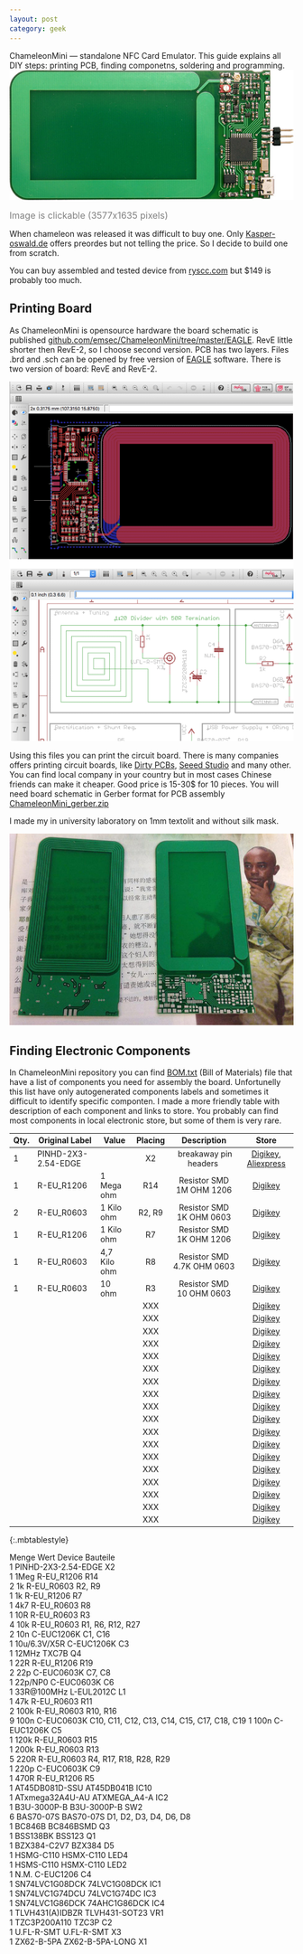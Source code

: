 ```yaml
---
layout: post
category: geek
---
```


ChameleonMini — standalone NFC Card Emulator. This guide explains all DIY steps: printing PCB, finding componetns, soldering and programming.
<a href="/img/ChameleonMini_full.jpg"><img alt="ChameleonMini NFC Card Emulator" src="/img/ChameleonMini.jpg" /></a>  

<font size="3" color="grey">Image is clickable (3577x1635 pixels)</font>  
  
  

When chameleon was released it was difficult to buy one. Only <a href="http://kasper-oswald.de/gb/chameleonmini/">Kasper-oswald.de</a> offers preordes but not telling the price. So I decide to build one from scratch.  

You can buy assembled and tested device from <a href="https://store.ryscc.com/collections/proxmark-3/products/chameleonmini">ryscc.com</a> but $149 is probably too much.  


## Printing Board

As ChameleonMini is opensource hardware the board schematic is published [github.com/emsec/ChameleonMini/tree/master/EAGLE](https://github.com/emsec/ChameleonMini/tree/master/EAGLE).
RevE little shorter then RevE-2, so I choose second version. PCB has two layers.
Files .brd and .sch can be opened by free version of [EAGLE](http://www.cadsoft.de/download-eagle/eagle-freeware/) software. There is two version of board: RevE and RevE-2.  

<center><img alt="ChameleonMini Schematic EAGLE" src="/img/ChameleonMini_schematic_eagle.png" /></center>  


Using this files you can print the circuit board. There is many companies offers printing circuit boards, like
[Dirty PCBs](http://dirtypcbs.com/), [Seeed Studio](https://www.seeedstudio.com/service/index.php?r=pcb) and many other. You can find local company in your country but in most cases Chinese friends can make it cheaper.
Good price is 15-30$ for 10 pieces. You will need board schematic in Gerber format for PCB assembly [ChameleonMini_gerber.zip](/files/ChameleonMini_gerber.zip)  

I made my in university laboratory on 1mm textolit and without silk mask.

![ChameleonMini PCB](/img/ChameleonMini_PCB.jpg)

## Finding Electronic Components

In ChameleonMini repository you can find [BOM.txt](https://github.com/emsec/ChameleonMini/blob/master/Doc/BOM.txt) (Bill of Materials) file that have a list of components you need for assembly the board.
Unfortunelly this list have only autogenerated components labels and sometimes it difficult to identify specific componten. I made a more friendly table with description of each component and links to store.
You probably can find most components in local electronic store, but some of them is very rare.

|Qty.|    Original Label           | Value      | Placing  |Description           |     Store    |
|----|-----------------------------|------------|:----------:|:--------------------:| :-----------:|
|1   |PINHD-2X3-2.54-EDGE          |            |   X2     | breakaway pin headers | [Digikey](http://www.digikey.com/product-search/en?mpart=M22-2010505&vendor=952), [Aliexpress](http://aliexpress.com/item/Free-Shipping-10pcs-40-Pin-1x40-Single-Row-Male-2-54-Breakable-Pin-Header-Connector-Strip/32416951874.html?spm=2114.30010708.3.10.EVbemk&ws_ab_test=searchweb201556_7,searchweb201602_4_10017_10034_10021_507_10022_10032_10020_10009_10008_10018_10019,searchweb201603_1&btsid=8d05ce86-d5b1-42f8-8dc9-c88b6eee3775)        |
|1   |R-EU_R1206                   |1 Mega ohm  |   R14    | Resistor SMD 1M OHM 1206    | [Digikey](http://www.digikey.com/product-detail/en/bourns-inc/CR1206-FX-1004ELF/CR1206-FX-1004ELFCT-ND/3767630)        |
|2   |R-EU_R0603                   |1 Kilo ohm  |  R2, R9  | Resistor SMD 1K OHM 0603    | [Digikey](http://www.digikey.com/product-detail/en/bourns-inc/CR0603-FX-1001HLF/CR0603-FX-1001HLFCT-ND/3925296)        |
|1   |R-EU_R1206                   |1 Kilo ohm  |   R7     | Resistor SMD 1K OHM 1206    |   [Digikey](http://www.digikey.com/product-detail/en/bourns-inc/CR1206-FX-1001ELF/CR1206-FX-1001ELFCT-ND/3437914)        |
|1   |R-EU_R0603                   |4,7 Kilo ohm|   R8     | Resistor SMD 4.7K OHM 0603  |   [Digikey](http://www.digikey.com/product-detail/en/bourns-inc/CR0603-FX-4701ELF/CR0603-FX-4701ELFCT-ND/3740884)        |
|1   |R-EU_R0603                   |10 ohm      |   R3     | Resistor  SMD 10 OHM 0603   |   [Digikey](http://www.digikey.com/product-detail/en/bourns-inc/CR0603-FX-10R0GLF/CR0603-FX-10R0GLFCT-ND/3925298)        |
|    |                             |            |   XXX    |                       |   [Digikey]()        |
|    |                             |            |   XXX    |                       |   [Digikey]()        |
|    |                             |            |   XXX    |                       |   [Digikey]()        |
|    |                             |            |   XXX    |                       |   [Digikey]()        |
|    |                             |            |   XXX    |                       |   [Digikey]()        |
|    |                             |            |   XXX    |                       |   [Digikey]()        |
|    |                             |            |   XXX    |                       |   [Digikey]()        |
|    |                             |            |   XXX    |                       |   [Digikey]()        |
|    |                             |            |   XXX    |                       |   [Digikey]()        |
|    |                             |            |   XXX    |                       |   [Digikey]()        |
|    |                             |            |   XXX    |                       |   [Digikey]()        |
|    |                             |            |   XXX    |                       |   [Digikey]()        |
|    |                             |            |   XXX    |                       |   [Digikey]()        |
|    |                             |            |   XXX    |                       |   [Digikey]()        |
|    |                             |            |   XXX    |                       |   [Digikey]()        |
|    |                             |            |   XXX    |                       |   [Digikey]()        |
|    |                             |            |   XXX    |                       |   [Digikey]()        |
|    |                             |            |   XXX    |                       |   [Digikey]()        |
{:.mbtablestyle}






Menge Wert            Device              Bauteile                                   
1                     PINHD-2X3-2.54-EDGE X2                                         
1     1Meg            R-EU_R1206          R14                                        
2     1k              R-EU_R0603          R2, R9                                     
1     1k              R-EU_R1206          R7                                         
1     4k7             R-EU_R0603          R8                                         
1     10R             R-EU_R0603          R3                                         
4     10k             R-EU_R0603          R1, R6, R12, R27                           
2     10n             C-EUC1206K          C1, C16                                    
1     10u/6.3V/X5R    C-EUC1206K          C3                                         
1     12MHz           TXC7B               Q4                                         
1     22R             R-EU_R1206          R19                                        
2     22p             C-EUC0603K          C7, C8                                     
1     22p/NP0         C-EUC0603K          C6                                         
1     33R@100MHz      L-EUL2012C          L1                                         
1     47k             R-EU_R0603          R11                                        
2     100k            R-EU_R0603          R10, R16                                   
9     100n            C-EUC0603K          C10, C11, C12, C13, C14, C15, C17, C18, C19
1     100n            C-EUC1206K          C5                                         
1     120k            R-EU_R0603          R15                                        
1     200k            R-EU_R0603          R13                                        
5     220R            R-EU_R0603          R4, R17, R18, R28, R29                     
1     220p            C-EUC0603K          C9                                         
1     470R            R-EU_R1206          R5                                         
1     AT45DB081D-SSU  AT45DB041B          IC10                                       
1     ATxmega32A4U-AU ATXMEGA_A4-A        IC2                                        
1     B3U-3000P-B     B3U-3000P-B         SW2                                        
6     BAS70-07S       BAS70-07S           D1, D2, D3, D4, D6, D8                     
1     BC846B          BC846BSMD           Q3                                         
1     BSS138BK        BSS123              Q1                                         
1     BZX384-C2V7     BZX384              D5                                         
1     HSMG-C110       HSMX-C110           LED4                                       
1     HSMS-C110       HSMX-C110           LED2                                       
1     N.M.            C-EUC1206           C4                                         
1     SN74LVC1G08DCK  74LVC1G08DCK        IC1                                        
1     SN74LVC1G74DCU  74LVC1G74DC         IC3                                        
1     SN74LVC1G86DCK  74AHC1G86DCK        IC4                                        
1     TLVH431(A)IDBZR TLVH431-SOT23       VR1                                        
1     TZC3P200A110    TZC3P               C2                                         
1     U.FL-R-SMT      U.FL-R-SMT          X3                                         
1     ZX62-B-5PA      ZX62-B-5PA-LONG     X1        


